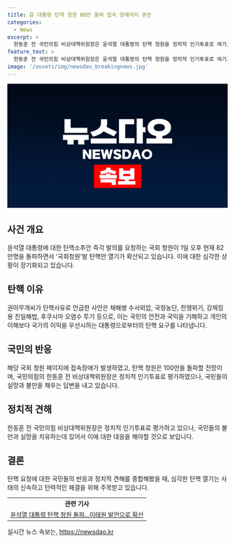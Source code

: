 ```yaml
---
title: 윤 대통령 탄핵 청원 80만 돌파 접속 장애까지 혼란
categories:
  - News
excerpt: >
  한동훈 전 국민의힘 비상대책위원장은 윤석열 대통령의 탄핵 청원을 정치적 인기투표로 여기고 일종의 정부 비판이라며 비판했다. 그는 청원 내용이 정파적인 얘기라며 후쿠시마 대응, 북한과의 전쟁 위기가 법적 탄핵 사유가 될 수 없다고 주장했다. 현재 청원은 82만명을 돌파하며 국회사이트에 접속장애를 일으켰고, 청원인 권씨는 채해병 수사외압, 국정농단, 전쟁 위기 등 5가지 사유를 들어 탄핵을 요구했다.
feature_text: >
  한동훈 전 국민의힘 비상대책위원장은 윤석열 대통령의 탄핵 청원을 정치적 인기투표로 여기고 일종의 정부 비판이라며 비판했다. 그는 청원 내용이 정파적인 얘기라며 후쿠시마 대응, 북한과의 전쟁 위기가 법적 탄핵 사유가 될 수 없다고 주장했다. 현재 청원은 82만명을 돌파하며 국회사이트에 접속장애를 일으켰고, 청원인 권씨는 채해병 수사외압, 국정농단, 전쟁 위기 등 5가지 사유를 들어 탄핵을 요구했다.
image: '/assets/img/newsdao_breakingnews.jpg'
---
```


<p><img src="/assets/img/newsdao_breakingnews.jpg" alt="flaretime 속보" /></p>

<h2 data-ke-size="size26">사건 개요</h2>

<p data-ke-size="size16">윤석열 대통령에 대한 탄핵소추안 즉각 발의를 요청하는 국회 청원이 1일 오후 현재 82만명을 돌파하면서 '국회청원'발 탄핵안 열기가 확산되고 있습니다. 이에 대한 심각한 상황이 장기화되고 있습니다.</p>

<h2 data-ke-size="size26">탄핵 이유</h2>

<p data-ke-size="size16">권아무개씨가 탄핵사유로 언급한 사안은 채해병 수사외압, 국정농단, 전쟁위기, 강제징용 친일해법, 후쿠시마 오염수 투기 등으로, 이는 국민의 안전과 국익을 기해하고 개인의 이해보다 국가의 이익을 우선시하는 대통령으로부터의 탄핵 요구를 나타냅니다.</p>

<h2 data-ke-size="size26">국민의 반응</h2>

<p data-ke-size="size16">해당 국회 청원 페이지에 접속장애가 발생하였고, 탄핵 청원은 100만을 돌파할 전망이며, 국민의힘의 한동훈 전 비상대책위원장은 정치적 인기투표로 평가하였으나, 국민들의 실망과 불만을 채우는 답변을 내고 있습니다.</p>

<h2 data-ke-size="size26">정치적 견해</h2>

<p data-ke-size="size16">한동훈 전 국민의힘 비상대책위원장은 정치적 인기투표로 평가하고 있으나, 국민들의 불만과 실망을 치유하는데 있어서 이에 대한 대응을 해야할 것으로 보입니다.</p>

<h2 data-ke-size="size26">결론</h2>

<p data-ke-size="size16">탄핵 요청에 대한 국민들의 반응과 정치적 견해를 종합해봤을 때, 심각한 탄핵 열기는 사태의 신속하고 탄력적인 해결을 위해 주목받고 있습니다.</p>

<table>
    <tbody>
        <tr>
            <td style="text-align: center; height: 17px;"><b>관련 기사</b></td>
        </tr>
        <tr>
            <td style="text-align: center; height: 17px;"><a href="https://www.examplelink.com">윤석열 대통령 탄핵 청원 돌파...이태원 발언으로 확산</a></td>
        </tr>
    </tbody>
</table>
실시간 뉴스 속보는, <a href="https://newsdao.kr" rel="dofollow">https://newsdao.kr</a>


